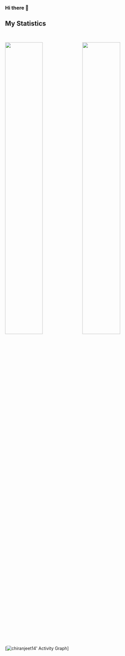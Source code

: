 ### Hi there 👋

## My Statistics
<br/>
<p align="left">
  <img width="49.5%" src="https://github-readme-stats.vercel.app/api?username=chiranjeet14&show_icons=true&theme=vue&hide_border=true" />
    <img width="49.5%" src="https://github-readme-streak-stats.herokuapp.com/?user=chiranjeet14&theme=vue&hide_border=true" />
  </a>
</p>
<br>

[![chiranjeet14' Activity Graph](https://activity-graph.herokuapp.com/graph?username=chiranjeet14&custom_title=Chiranjeet%20Baruah's%20Contribution%20Graph&theme=gruvbox&bg_color=282828&hide_border=true&line=d1a01f&point=c58545)]
